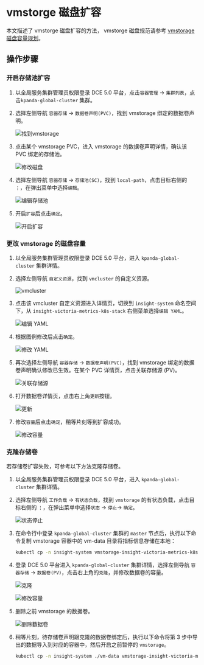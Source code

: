# vmstorge 磁盘扩容

本文描述了 vmstorge 磁盘扩容的方法，
vmstorge 磁盘规范请参考 [vmstorage 磁盘容量规划](../res-plan/vms-res-plan.md)。

## 操作步骤

### 开启存储池扩容

1. 以全局服务集群管理员权限登录 DCE 5.0 平台，点击`容器管理` -> `集群列表`，点击`kpanda-global-cluster` 集群。

1. 选择左侧导航 `容器存储` -> `数据卷声明(PVC)`，找到 vmstorage 绑定的数据卷声明。

    ![找到vmstorage](https://docs.daocloud.io/daocloud-docs-images/docs/insight/images/vmdisk01.png)

1. 点击某个 vmstorage PVC，进入 vmstorage 的数据卷声明详情，确认该 PVC 绑定的存储池。

    ![修改磁盘](https://docs.daocloud.io/daocloud-docs-images/docs/insight/images/vmdisk02.png)

1. 选择左侧导航 `容器存储` -> `存储池(SC)`，找到 `local-path`，点击目标右侧的 `⋮`，在弹出菜单中选择`编辑`。

    ![编辑存储池](https://docs.daocloud.io/daocloud-docs-images/docs/insight/images/vmdisk03.png)

1. 开启`扩容`后点击`确定`。

    ![开启扩容](https://docs.daocloud.io/daocloud-docs-images/docs/insight/images/vmdisk04.png)

### 更改 vmstorage 的磁盘容量

1. 以全局服务集群管理员权限登录 DCE 5.0 平台，进入 `kpanda-global-cluster` 集群详情。

1. 选择左侧导航 `自定义资源`，找到 `vmcluster` 的自定义资源。

    ![vmcluster](https://docs.daocloud.io/daocloud-docs-images/docs/insight/images/vmdisk05.png)

1. 点击该 vmcluster 自定义资源进入详情页，切换到 `insight-system` 命名空间下，从 `insight-victoria-metrics-k8s-stack` 右侧菜单选择`编辑 YAML`。

    ![编辑 YAML](https://docs.daocloud.io/daocloud-docs-images/docs/insight/images/vmdisk06.png)

1. 根据图例修改后点击`确定`。

    ![修改 YAML](https://docs.daocloud.io/daocloud-docs-images/docs/insight/images/vmdisk07.png)

1. 再次选择左侧导航 `容器存储` -> `数据卷声明(PVC)`，找到 vmstorage 绑定的数据卷声明确认修改已生效。在某个 PVC 详情页，点击关联存储源 (PV)。

    ![关联存储源](https://docs.daocloud.io/daocloud-docs-images/docs/insight/images/vmdisk08.png)

1. 打开数据卷详情页，点击右上角`更新`按钮。

    ![更新](https://docs.daocloud.io/daocloud-docs-images/docs/insight/images/vmdisk09.png)

1. 修改`容量`后点击`确定`，稍等片刻等到扩容成功。

    ![修改容量](https://docs.daocloud.io/daocloud-docs-images/docs/insight/images/vmdisk10.png)

### 克隆存储卷

若存储卷扩容失败，可参考以下方法克隆存储卷。

1. 以全局服务集群管理员权限登录 DCE 5.0 平台，进入 `kpanda-global-cluster` 集群详情。

1. 选择左侧导航 `工作负载` -> `有状态负载`，找到 `vmstorage` 的有状态负载，点击目标右侧的 `⋮`，在弹出菜单中选择`状态` -> `停止`-> `确定`。

    ![状态停止](https://docs.daocloud.io/daocloud-docs-images/docs/insight/images/vmdisk11.png)

1. 在命令行中登录 `kpanda-global-cluster` 集群的 `master` 节点后，执行以下命令复制 vmstorage 容器中的 vm-data 目录将指标信息存储在本地：

    ```bash
    kubectl cp -n insight-system vmstorage-insight-victoria-metrics-k8s-stack-1:vm-data ./vm-data
    ```

1. 登录 DCE 5.0 平台进入 `kpanda-global-cluster` 集群详情，选择左侧导航 `容器存储` -> `数据卷(PV)`，点击右上角的`克隆`，并修改数据卷的容量。

    ![克隆](https://docs.daocloud.io/daocloud-docs-images/docs/insight/images/vmdisk15.png)

    ![修改容量](https://docs.daocloud.io/daocloud-docs-images/docs/insight/images/vmdisk12.png)

1. 删除之前 vmstorage 的数据卷。

    ![删除数据卷](https://docs.daocloud.io/daocloud-docs-images/docs/insight/images/vmdisk13.png)

1. 稍等片刻，待存储卷声明跟克隆的数据卷绑定后，执行以下命令将第 3 步中导出的数据导入到对应的容器中，然后开启之前暂停的 `vmstorage`。

    ```bash
    kubectl cp -n insight-system ./vm-data vmstorage-insight-victoria-metrics-k8s-stack-1:vm-data
    ```
